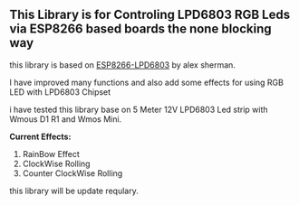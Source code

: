 ## This Library is for Controling LPD6803 RGB Leds via ESP8266 based boards the none blocking way


this library is based on [ESP8266-LPD6803](https://github.com/alex-sherman/ESP8266-LPD6803)  by alex sherman.

I have improved many functions and also add some effects for using RGB LED with LPD6803 Chipset

i have tested this library base on 5 Meter 12V LPD6803 Led strip with Wmous D1 R1 and Wmos Mini.

**Current Effects:**

1. RainBow Effect
2. ClockWise Rolling
3. Counter ClockWise Rolling


this library will be update requlary.
